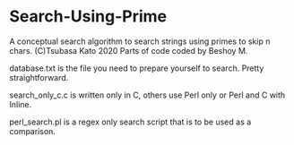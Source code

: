 # Search-Using-Prime
A conceptual search algorithm to search strings using primes to skip n chars.
(C)Tsubasa Kato 2020 Parts of code coded by Beshoy M. 

database.txt is the file you need to prepare yourself to search. Pretty straightforward.

search_only_c.c is written only in C, others use Perl only or Perl and C with Inline.

perl_search.pl is a regex only search script that is to be used as a comparison.
